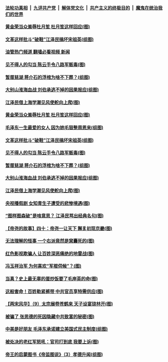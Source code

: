 ####  [法轮功真相](../../../../basic/blob/master/README.md?t=04230431) &nbsp;|&nbsp; [九评共产党](../../../../9ping.md/blob/master/README.md?t=04230431) &nbsp;|&nbsp; [解体党文化](../../../../jtdwh.md/blob/master/README.md?t=04230431)  &nbsp;|&nbsp; [共产主义的终极目的](../../../../gczydzjmd.md/blob/master/README.md?t=04230431) &nbsp;|&nbsp; [魔鬼在统治我们的世界](../../../../mgztzwmdsj.md/blob/master/README.md?t=04230431) 

#### [黄金荣当众羞辱杜月笙 杜月笙这样回应(图)](../pages/p6/1004093.md?t=04230431) 

#### [文革这样批斗“破鞋”江泽民搞坏宋祖英(组图)](../pages/p6/1004091.md?t=04230431) 

#### [油管热门频道 翻墙必看视频 新闻](http://78.141.244.201:81/youtube.html?04230431)

#### [见不得人的勾当 陈云手令八路军贩毒(图)](../pages/p6/1003758.md?t=04230431) 

#### [暂厝慈湖 蒋介石的浮棺为啥不下葬？(组图)](../pages/p6/1002413.md?t=04230431) 

#### [大别山淮海血战 刘伯承逃不掉的因果报应(组图)](../pages/p6/1001195.md?t=04230431) 

#### [江泽民借上海学潮见风使舵向上爬(图)](../pages/p6/1003829.md?t=04230431) 

#### [黄金荣当众羞辱杜月笙 杜月笙这样回应(图)](../pages/p6/1004093.md?t=04230431) 

#### [毛泽东一生最爱的女人 因为她毛狠整周恩来(组图)](../pages/p6/1003284.md?t=04230431) 

#### [文革这样批斗“破鞋”江泽民搞坏宋祖英(组图)](../pages/p6/1004091.md?t=04230431) 

#### [见不得人的勾当 陈云手令八路军贩毒(图)](../pages/p6/1003758.md?t=04230431) 

#### [暂厝慈湖 蒋介石的浮棺为啥不下葬？(组图)](../pages/p6/1002413.md?t=04230431) 

#### [大别山淮海血战 刘伯承逃不掉的因果报应(组图)](../pages/p6/1001195.md?t=04230431) 

#### [江泽民借上海学潮见风使舵向上爬(图)](../pages/p6/1003829.md?t=04230431) 

#### [央视播假剧 女知青生子遭受的悲惨境遇(图)](../pages/p6/1003982.md?t=04230431) 

#### [“图样图森破”是啥意思？ 江泽民骂出经典名句(图)](../pages/p6/1002268.md?t=04230431) 

#### [【帝尧的故事】四十：帝尧一让天下 獬豸初现京畿(图)](../pages/p6/980555.md?t=04230431) 

#### [无法理解的怪事 一个右派竟然是窝囊死的(图)](../pages/p6/1002446.md?t=04230431) 

#### [红色影视欺骗人 让百姓深恶痛绝的地雷战(图)](../pages/p6/1003757.md?t=04230431) 

#### [冯玉祥治军 为何喜欢“军棍伺候”？(图)](../pages/p6/1003719.md?t=04230431) 

#### [当真？史上最无辜的蛋炒饭要了毛岸英的命(图)](../pages/p6/1002438.md?t=04230431) 

#### [这般害命！百姓勒紧裤带 中共官员享特需供应(图)](../pages/p6/1003641.md?t=04230431) 

#### [【两宋风华】（9）太宗展卷苍鹤来 天子设宴琼林开(图)](../pages/p6/1002367.md?t=04230431) 

#### [被骗了 张思德的死因隐藏中共致富的秘密(图)](../pages/p6/1002452.md?t=04230431) 

#### [中美是好朋友 毛泽东承诺建立美国式民主制度(组图)](../pages/p6/1003721.md?t=04230431) 

#### [被处决的老红军怒吼：官司打到底 我要上诉(图)](../pages/p6/1002450.md?t=04230431) 

#### [帝王的启蒙图书《帝监图说》（3）孝德升闻(组图)](../pages/p6/1003638.md?t=04230431) 

<img src='http://gfw-breaker.win/goodnews/indexes/p6.md' width='0px' height='0px'/>
